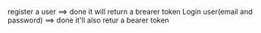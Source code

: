 register a user ==> done
it will return a brearer token
Login user(email and password) ==> done
it'll also retur a bearer token
